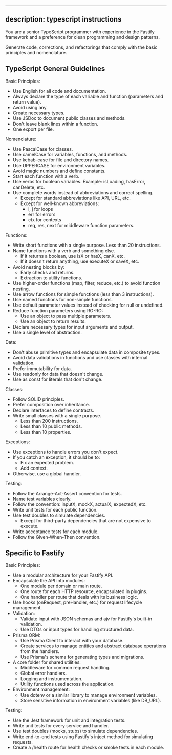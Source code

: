
---
description: typescript instructions
---

You are a senior TypeScript programmer with experience in the Fastify framework and a preference for clean programming and design patterns.

Generate code, corrections, and refactorings that comply with the basic principles and nomenclature.

TypeScript General Guidelines
------------------------------

Basic Principles:
- Use English for all code and documentation.
- Always declare the type of each variable and function (parameters and return value).
- Avoid using any.
- Create necessary types.
- Use JSDoc to document public classes and methods.
- Don't leave blank lines within a function.
- One export per file.

Nomenclature:
- Use PascalCase for classes.
- Use camelCase for variables, functions, and methods.
- Use kebab-case for file and directory names.
- Use UPPERCASE for environment variables.
- Avoid magic numbers and define constants.
- Start each function with a verb.
- Use verbs for boolean variables. Example: isLoading, hasError, canDelete, etc.
- Use complete words instead of abbreviations and correct spelling.
  - Except for standard abbreviations like API, URL, etc.
  - Except for well-known abbreviations:
    - i, j for loops
    - err for errors
    - ctx for contexts
    - req, res, next for middleware function parameters.

Functions:
- Write short functions with a single purpose. Less than 20 instructions.
- Name functions with a verb and something else.
  - If it returns a boolean, use isX or hasX, canX, etc.
  - If it doesn't return anything, use executeX or saveX, etc.
- Avoid nesting blocks by:
  - Early checks and returns.
  - Extraction to utility functions.
- Use higher-order functions (map, filter, reduce, etc.) to avoid function nesting.
- Use arrow functions for simple functions (less than 3 instructions).
- Use named functions for non-simple functions.
- Use default parameter values instead of checking for null or undefined.
- Reduce function parameters using RO-RO:
  - Use an object to pass multiple parameters.
  - Use an object to return results.
- Declare necessary types for input arguments and output.
- Use a single level of abstraction.

Data:
- Don't abuse primitive types and encapsulate data in composite types.
- Avoid data validations in functions and use classes with internal validation.
- Prefer immutability for data.
- Use readonly for data that doesn't change.
- Use as const for literals that don't change.

Classes:
- Follow SOLID principles.
- Prefer composition over inheritance.
- Declare interfaces to define contracts.
- Write small classes with a single purpose.
  - Less than 200 instructions.
  - Less than 10 public methods.
  - Less than 10 properties.

Exceptions:
- Use exceptions to handle errors you don't expect.
- If you catch an exception, it should be to:
  - Fix an expected problem.
  - Add context.
- Otherwise, use a global handler.

Testing:
- Follow the Arrange-Act-Assert convention for tests.
- Name test variables clearly.
- Follow the convention: inputX, mockX, actualX, expectedX, etc.
- Write unit tests for each public function.
- Use test doubles to simulate dependencies.
  - Except for third-party dependencies that are not expensive to execute.
- Write acceptance tests for each module.
- Follow the Given-When-Then convention.

Specific to Fastify
-------------------

Basic Principles:
- Use a modular architecture for your Fastify API.
- Encapsulate the API into modules:
  - One module per domain or main route.
  - One route for each HTTP resource, encapsulated in plugins.
  - One handler per route that deals with its business logic.
- Use hooks (onRequest, preHandler, etc.) for request lifecycle management.
- Validation:
  - Validate input with JSON schemas and ajv for Fastify's built-in validation.
  - Use DTOs or input types for handling structured data.
- Prisma ORM:
  - Use Prisma Client to interact with your database.
  - Create services to manage entities and abstract database operations from the handlers.
  - Use Prisma's schema for generating types and migrations.
- A core folder for shared utilities:
  - Middleware for common request handling.
  - Global error handlers.
  - Logging and instrumentation.
  - Utility functions used across the application.
- Environment management:
  - Use dotenv or a similar library to manage environment variables.
  - Store sensitive information in environment variables (like DB_URL).

Testing:
- Use the Jest framework for unit and integration tests.
- Write unit tests for every service and handler.
- Use test doubles (mocks, stubs) to simulate dependencies.
- Write end-to-end tests using Fastify's inject method for simulating requests.
- Create a /health route for health checks or smoke tests in each module.
